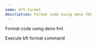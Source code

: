 ```yaml
---
name: bft-format
description: Format code using deno fmt
---
```


Format code using deno fmt

Execute bft format command
